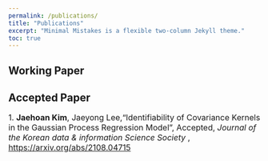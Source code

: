 ```yaml
---
permalink: /publications/
title: "Publications"
excerpt: "Minimal Mistakes is a flexible two-column Jekyll theme."
toc: true
---
```

## Working Paper

## Accepted Paper 

<font size = "3">1. <strong>Jaehoan Kim</strong>, Jaeyong Lee,“Identifiability of Covariance Kernels in the Gaussian Process Regression
Model”, Accepted, <em>Journal of the Korean data & information Science Society </em>, https://arxiv.org/abs/2108.04715 </font>